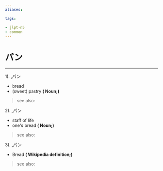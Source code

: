 ```yaml
---
aliases:
    
tags:
    
- jlpt-n5
- common
---
```


# パン
---
1).
,パン

- bread
- (sweet) pastry
**( Noun;)**
> see also: 
            
2).
,パン

- staff of life
- one's bread
**( Noun;)**
> see also: 
            
3).
,パン

- Bread
**( Wikipedia definition;)**
> see also: 
            